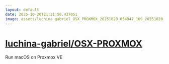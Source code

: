 ```yaml
---
layout: default
date: 2025-10-20T21:21:50.437051
image: assets/luchina_gabriel_OSX_PROXMOX_20251020_054947_169_20251020_173000--20251020T193001076--cropped.png
---
```


# [luchina-gabriel/OSX-PROXMOX](https://github.com/luchina-gabriel/OSX-PROXMOX/)

Run macOS on Proxmox VE
